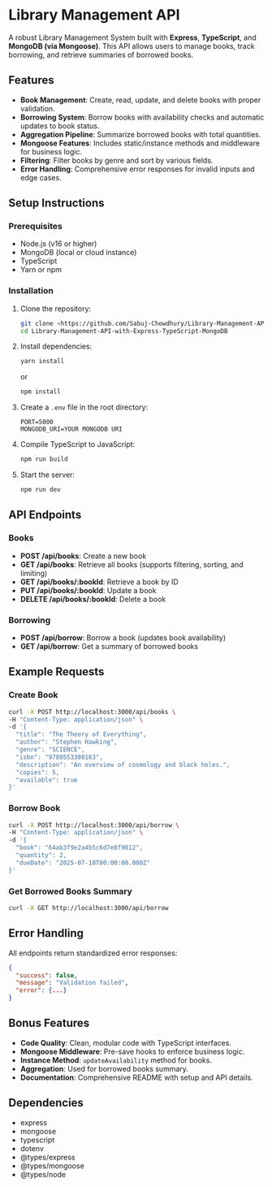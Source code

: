 # Library Management API

A robust Library Management System built with **Express**, **TypeScript**, and **MongoDB (via Mongoose)**. This API allows users to manage books, track borrowing, and retrieve summaries of borrowed books.

## Features

- **Book Management**: Create, read, update, and delete books with proper validation.
- **Borrowing System**: Borrow books with availability checks and automatic updates to book status.
- **Aggregation Pipeline**: Summarize borrowed books with total quantities.
- **Mongoose Features**: Includes static/instance methods and middleware for business logic.
- **Filtering**: Filter books by genre and sort by various fields.
- **Error Handling**: Comprehensive error responses for invalid inputs and edge cases.

## Setup Instructions

### Prerequisites

- Node.js (v16 or higher)
- MongoDB (local or cloud instance)
- TypeScript
- Yarn or npm

### Installation

1. Clone the repository:

   ```bash
   git clone <https://github.com/Sabuj-Chowdhury/Library-Management-API-with-Express-TypeScript-MongoDB>
   cd Library-Management-API-with-Express-TypeScript-MongoDB

   ```

2. Install dependencies:
   ```bash
   yarn install
   ```
   or
   ```bash
   npm install
   ```
3. Create a `.env` file in the root directory:
   ```env
   PORT=5000
   MONGODB_URI=YOUR MONGODB URI
   ```
4. Compile TypeScript to JavaScript:
   ```bash
   npm run build
   ```
5. Start the server:
   ```bash
   npm run dev
   ```

## API Endpoints

### Books

- **POST /api/books**: Create a new book
- **GET /api/books**: Retrieve all books (supports filtering, sorting, and limiting)
- **GET /api/books/:bookId**: Retrieve a book by ID
- **PUT /api/books/:bookId**: Update a book
- **DELETE /api/books/:bookId**: Delete a book

### Borrowing

- **POST /api/borrow**: Borrow a book (updates book availability)
- **GET /api/borrow**: Get a summary of borrowed books

## Example Requests

### Create Book

```bash
curl -X POST http://localhost:3000/api/books \
-H "Content-Type: application/json" \
-d '{
  "title": "The Theory of Everything",
  "author": "Stephen Hawking",
  "genre": "SCIENCE",
  "isbn": "9780553380163",
  "description": "An overview of cosmology and black holes.",
  "copies": 5,
  "available": true
}'
```

### Borrow Book

```bash
curl -X POST http://localhost:3000/api/borrow \
-H "Content-Type: application/json" \
-d '{
  "book": "64ab3f9e2a4b5c6d7e8f9012",
  "quantity": 2,
  "dueDate": "2025-07-18T00:00:00.000Z"
}'
```

### Get Borrowed Books Summary

```bash
curl -X GET http://localhost:3000/api/borrow
```

## Error Handling

All endpoints return standardized error responses:

```json
{
  "success": false,
  "message": "Validation failed",
  "error": {...}
}
```

## Bonus Features

- **Code Quality**: Clean, modular code with TypeScript interfaces.
- **Mongoose Middleware**: Pre-save hooks to enforce business logic.
- **Instance Method**: `updateAvailability` method for books.
- **Aggregation**: Used for borrowed books summary.
- **Documentation**: Comprehensive README with setup and API details.

## Dependencies

- express
- mongoose
- typescript
- dotenv
- @types/express
- @types/mongoose
- @types/node
